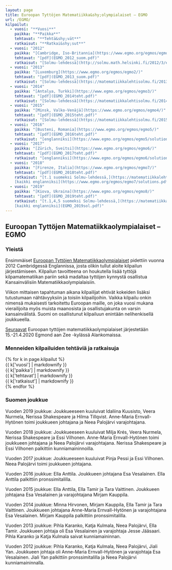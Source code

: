 ```yaml
---
layout: page
title: Euroopan Tyttöjen Matematiikka&shy;olympialaiset – EGMO
url: /EGMO/
kilpailut:
  - vuosi: "**Vuosi**"
    paikka: "**Paikka**"
    tehtavat: "**Tehtä&shy;vät**"
    ratkaisut: "**Ratkai&shy;sut**"
  - vuosi: "2012"
    paikka: "[Cambridge, Iso-Britannia](https://www.egmo.org/egmos/egmo1/)"
    tehtavat: "[pdf](EGMO_2012_suom.pdf)"
    ratkaisut: "[Solmu-lehdessä](http://solmu.math.helsinki.fi/2012/3/egmo.pdf)"
  - vuosi: "2013"
    paikka: "[Luxemburg](https://www.egmo.org/egmos/egmo2/)"
    tehtavat: "[pdf](EGMO_2013_suom.pdf)"
    ratkaisut: "[Solmu-lehdessä](https://matematiikkalehtisolmu.fi/2013/3/egmo2013.pdf)"
  - vuosi: "2014"
    paikka: "[Antalya, Turkki](https://www.egmo.org/egmos/egmo3/)"
    tehtavat: "[pdf](EGMO_2014teht.pdf)"
    ratkaisut: "[Solmu-lehdessä](https://matematiikkalehtisolmu.fi/2014/3/egmo14.pdf)"
  - vuosi: "2015"
    paikka: "[Minsk, Valko-Venäjä](https://www.egmo.org/egmos/egmo4/)"
    tehtavat: "[pdf](EGMO_2015teht.pdf)"
    ratkaisut: "[Solmu-lehdessä](https://matematiikkalehtisolmu.fi/2015/3/egmo2015.pdf)"
  - vuosi: "2016"
    paikka: "[Busteni, Romania](https://www.egmo.org/egmos/egmo5/)"
    tehtavat: "[pdf](EGMO_2016teht.pdf)"
    ratkaisut: "[englanniksi](https://www.egmo.org/egmos/egmo5/solutions.pdf)"
  - vuosi: "2017"
    paikka: "[Zürich, Sveitsi](https://www.egmo.org/egmos/egmo6/)"
    tehtavat: "[pdf](EGMO_2017teht.pdf)"
    ratkaisut: "[englanniksi](https://www.egmo.org/egmos/egmo6/solutions.pdf)"
  - vuosi: "2018"
    paikka: "[Firenze, Italia](https://www.egmo.org/egmos/egmo7/)"
    tehtavat: "[pdf](EGMO_2018teht.pdf)"
    ratkaisut: "[t.1 suomeksi Solmu-lehdessä,](https://matematiikkalehtisolmu.fi/2018/2/egmo2018_matkakertomus.pdf)
    [kaikki englanniksi](https://www.egmo.org/egmos/egmo7/solutions.pdf)"
  - vuosi: "2019"
    paikka: "[Kiova, Ukraina](https://www.egmo.org/egmos/egmo8/)"
    tehtavat: "[pdf](EGMO_2019teht.pdf)"
    ratkaisut: "[t.1,4,5 suomeksi Solmu-lehdessä,](https://matematiikkalehtisolmu.fi/2019/2/egmo2019.pdf)
    [kaikki englanniksi](EGMO_2019sol.pdf)"
---
```

## Euroopan Tyttöjen Matematiikka&shy;olympialaiset – EGMO

### Yleistä

Ensimmäiset [Euroopan Tyttöjen Matematiikka&shy;olympialaiset](https://www.egmo.org/)
pidettiin vuonna 2012 Cambridgessä Englannissa, josta olikin tullut aloite kilpailun järjestämiseen. 
Kilpailun tavoitteena on houkutella lisää tyttöjä kilpamatematiikan pariin sekä madaltaa tyttöjen kynnystä
osallistua Kansainvälisiin Matematiikka&shy;olympialaisiin. 

Viikon mittaisen tapahtuman aikana kilpailijat ehtivät kokeiden lisäksi tutustumaan nähtävyyksiin
ja toisiin kilpailijoihin. Vaikka kilpailu onkin nimensä mukaisesti tarkoitettu Euroopan maille,
on joka vuosi mukana vierailijoita myös muista maanosista ja osallistujakunta on varsin kansainvälistä.
Suomi on osallistunut kilpailuun enintään nelihenkisellä joukkueella.

[Seuraavat](https://egmo2020.nl/) Euroopan tyttöjen matematiikkaolympialaiset järjestetään 15.-21.4.2020 Egmond aan Zee -kylässä Alankomaissa.

### Menneiden kilpailuiden tehtäviä ja ratkaisuja

<div class="list-group">
{% for k in page.kilpailut %}
<div class="row list-group-item">
<div class="col-xs-2 col-sm-1">{{ k['vuosi'] | markdownify }}</div>
<div class="col-xs-4 col-sm-2">{{ k['paikka'] | markdownify }}</div>
<div class="col-xs-2">{{ k['tehtavat'] | markdownify }}</div>
<div class="col-xs-4 col-sm-3">{{ k['ratkaisut'] | markdownify }}</div>
</div>
{% endfor %}
</div>

### Suomen joukkue

Vuoden 2019 joukkue: Joukkueeseen kuuluivat Idaliina Kuusisto, Veera Nurmela, Nerissa Shakespeare ja Hilma Tillqvist. Anne-Maria Ernvall-Hytönen toimi joukkueen johtajana ja Neea Palojärvi varajohtajana.

Vuoden 2018 joukkue: Joukkueeseen kuuluivat Milja Krés, Veera Nurmela, Nerissa Shakespeare ja Essi Vilhonen. Anne-Maria Ernvall-Hytönen toimi joukkueen johtajana ja Neea Palojärvi varajohtajana. Nerissa Shakespeare ja Essi Vilhonen palkittiin kunniamaininnoilla.

Vuoden 2017 joukkue: Joukkueeseen kuuluivat Pinja Pessi ja Essi Vilhonen. Neea Palojärvi toimi joukkueen johtajana.

Vuoden 2016 joukkue: Ella Anttila. Joukkueen johtajana Esa Vesalainen. Ella Anttila palkittiin pronssimitalilla.

Vuoden 2015 joukkue: Ella Anttila, Ella Tamir ja Tara Vaittinen. Joukkueen johtajana Esa Vesalainen ja varajohtajana Mirjam Kauppila.

Vuoden 2014 joukkue: Minna Hirvonen, Mirjam Kauppila, Ella Tamir ja
Tara Vaittinen. Joukkueen johtajana Anne-Maria Ernvall-Hytönen ja
varajohtajana Esa Vesalainen. Mirjam Kauppila palkittiin
pronssimitalilla.

Vuoden 2013 joukkue: Pihla Karanko, Katja Kulmala, Neea Palojärvi,
Ella Tamir. Joukkueen johtaja oli Esa Vesalainen ja varajohtaja Jesse
Jääsaari. Pihla Karanko ja Katja Kulmala saivat kunniamaininnan.

Vuoden 2012 joukkue: Pihla Karanko, Katja Kulmala, Neea Palojärvi,
Jiali Yan. Joukkueen johtaja oli Anne-Maria Ernvall-Hytönen ja
varajohtaja Esa Vesalainen. Jiali Yan palkittiin pronssimitalilla ja
Neea Palojärvi kunniamaininnalla.
